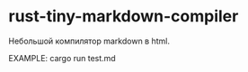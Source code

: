 # rust-tiny-markdown-compiler

Небольшой компилятор markdown в html.

EXAMPLE:
    cargo run test.md